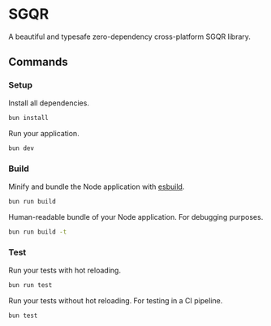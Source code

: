 # SGQR

A beautiful and typesafe zero-dependency cross-platform SGQR library.

## Commands

### Setup

Install all dependencies.

```bash
bun install
```

Run your application.

```bash
bun dev
```

### Build

Minify and bundle the Node application with [esbuild](https://esbuild.github.io/).

```bash
bun run build
```

Human-readable bundle of your Node application. For debugging purposes.

```bash
bun run build -t
```

### Test

Run your tests with hot reloading.

```bash
bun run test
```

Run your tests without hot reloading. For testing in a CI pipeline.

```bash
bun test
```

